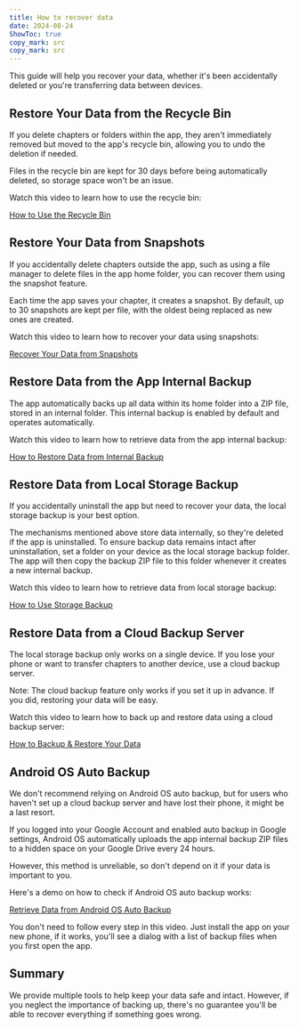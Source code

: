 ```yaml
---
title: How to recover data
date: 2024-08-24
ShowToc: true
copy_mark: src
copy_mark: src
---
```


This guide will help you recover your data, whether it's been accidentally deleted or you're transferring data between devices.

## Restore Your Data from the Recycle Bin

If you delete chapters or folders within the app, they aren't immediately removed but moved to the app's recycle bin, allowing you to undo the deletion if needed.

Files in the recycle bin are kept for 30 days before being automatically deleted, so storage space won't be an issue.

Watch this video to learn how to use the recycle bin:  

[How to Use the Recycle Bin](https://youtube.com/shorts/WUrHmY4-T30?feature=share)

## Restore Your Data from Snapshots

If you accidentally delete chapters outside the app, such as using a file manager to delete files in the app home folder, you can recover them using the snapshot feature.

Each time the app saves your chapter, it creates a snapshot. By default, up to 30 snapshots are kept per file, with the oldest being replaced as new ones are created.

Watch this video to learn how to recover your data using snapshots:  

[Recover Your Data from Snapshots](https://youtu.be/QRlzmj-Vp88)

## Restore Data from the App Internal Backup

The app automatically backs up all data within its home folder into a ZIP file, stored in an internal folder. This internal backup is enabled by default and operates automatically.

Watch this video to learn how to retrieve data from the app internal backup:  

[How to Restore Data from Internal Backup](https://youtube.com/shorts/GAOLcbpsCHQ?feature=share)

## Restore Data from Local Storage Backup

If you accidentally uninstall the app but need to recover your data, the local storage backup is your best option.

The mechanisms mentioned above store data internally, so they're deleted if the app is uninstalled. To ensure backup data remains intact after uninstallation, set a folder on your device as the local storage backup folder. The app will then copy the backup ZIP file to this folder whenever it creates a new internal backup.

Watch this video to learn how to retrieve data from local storage backup:  

[How to Use Storage Backup](https://youtu.be/Y-M5V3OKWM8)

## Restore Data from a Cloud Backup Server

The local storage backup only works on a single device. If you lose your phone or want to transfer chapters to another device, use a cloud backup server.

Note: The cloud backup feature only works if you set it up in advance. If you did, restoring your data will be easy.

Watch this video to learn how to back up and restore data using a cloud backup server:  

[How to Backup & Restore Your Data](https://youtube.com/shorts/F2UTxySivO4)

## Android OS Auto Backup

We don't recommend relying on Android OS auto backup, but for users who haven't set up a cloud backup server and have lost their phone, it might be a last resort.

If you logged into your Google Account and enabled auto backup in Google settings, Android OS automatically uploads the app internal backup ZIP files to a hidden space on your Google Drive every 24 hours.

However, this method is unreliable, so don't depend on it if your data is important to you.

Here's a demo on how to check if Android OS auto backup works:  

[Retrieve Data from Android OS Auto Backup](https://youtu.be/PMrsCCpMebk)

You don't need to follow every step in this video. Just install the app on your new phone, if it works, you'll see a dialog with a list of backup files when you first open the app.

## Summary

We provide multiple tools to help keep your data safe and intact. However, if you neglect the importance of backing up, there's no guarantee you'll be able to recover everything if something goes wrong.

